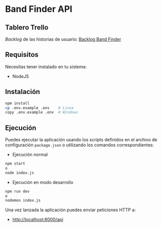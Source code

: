 # Band Finder API

## Tablero Trello

_Backlog_ de las historias de usuario: [Backlog Band Finder](https://trello.com/b/IKcaFWqK/backlog-band-finder)

## Requisitos

Necesitas tener instalado en tu sistema:

- NodeJS

## Instalación

```sh
npm install
cp .env.example .env    # Linux
copy .env.example .env  # Windows
```

## Ejecución

Puedes ejecutar la aplicación usando los scripts definidos en el archivo de configuración `package.json` o utilizando los comandos correspondientes:

- Ejecución normal

```sh
npm start
o
node index.js
```

- Ejecución en modo desarrollo

```sh
npm run dev
o
nodemon index.js
```

Una vez lanzada la aplicación puedes enviar peticiones HTTP a:

- [http://localhost:8000/api](http://localhost:8000/api)
